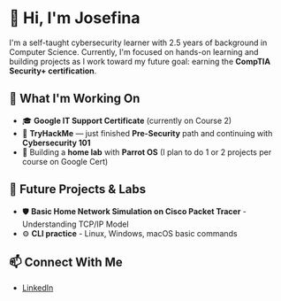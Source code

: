 # 👋 Hi, I'm Josefina

I'm a self-taught cybersecurity learner with 2.5 years of background in Computer Science. Currently, I'm focused on hands-on learning and building projects as I work toward my future goal: earning the **CompTIA Security+ certification**.

## 🧠 What I'm Working On

- 🎓 **Google IT Support Certificate** (currently on Course 2)
- 🔐 **TryHackMe** — just finished **Pre-Security** path and continuing with **Cybersecurity 101**
- 🧪 Building a **home lab** with **Parrot OS** (I plan to do 1 or 2 projects per course on Google Cert)

## 🧰 Future Projects & Labs

- 🛡️ **Basic Home Network Simulation on Cisco Packet Tracer** - Understanding TCP/IP Model
- ⚙️ **CLI practice** - Linux, Windows, macOS basic commands

## 📫 Connect With Me

- [LinkedIn](https://www.linkedin.com/in/josefina-colombini-2015612b4/)
